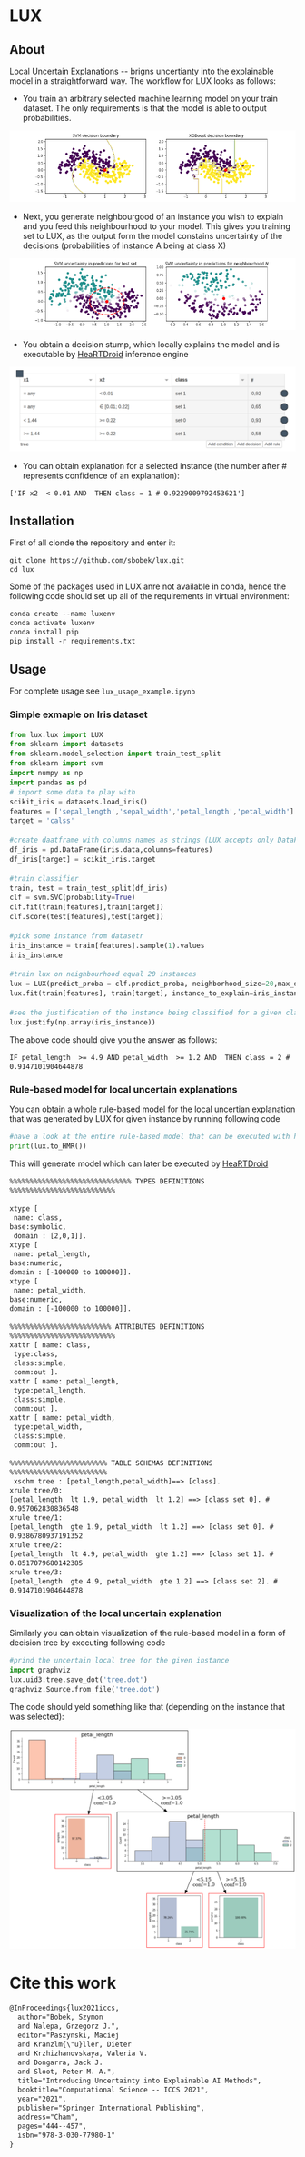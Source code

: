 # LUX
## About
Local Uncertain Explanations -- brigns uncertianty into the explainable model in a straightforward way.
The workflow for LUX looks as follows:
  - You train an arbitrary selected machine learning model on your train dataset. The only requirements is that the model is able to output probabilities.
  
  ![](./decbound-point.png)
  - Next, you generate neighbourgood of an instance you wish to explain and you feed this neighbourhood to your model. This gives you training set to LUX, as the output form the model constains uncertainty of the decisions (probabilities of instance A being at class X)
  
  ![](./neighbourhood.png)
  - You obtain a decision stump, which locally explains the model and is executable by [HeaRTDroid](https://heartdroid.re) inference engine
  
  ![](./hmrp.png)
  - You can obtain explanation for a selected instance (the number after # represents confidence of an explanation):
  ```
  ['IF x2  < 0.01 AND  THEN class = 1 # 0.9229009792453621']
  ```

## Installation

First of all  clonde the repository and enter it:
```
git clone https://github.com/sbobek/lux.git
cd lux
```
Some of the packages used in LUX anre not available in conda, hence the following code should set up all of the requirements in virtual environment:

```
conda create --name luxenv
conda activate luxenv
conda install pip
pip install -r requirements.txt
```
## Usage

For complete usage see `lux_usage_example.ipynb`

### Simple exmaple on Iris dataset

``` python
from lux.lux import LUX
from sklearn import datasets
from sklearn.model_selection import train_test_split
from sklearn import svm
import numpy as np
import pandas as pd
# import some data to play with
scikit_iris = datasets.load_iris()
features = ['sepal_length','sepal_width','petal_length','petal_width']
target = 'calss'

#create daatframe with columns names as strings (LUX accepts only DataFrames withj string columns names)
df_iris = pd.DataFrame(iris.data,columns=features)
df_iris[target] = scikit_iris.target

#train classifier
train, test = train_test_split(df_iris)
clf = svm.SVC(probability=True)
clf.fit(train[features],train[target])
clf.score(test[features],test[target])

#pick some instance from datasetr
iris_instance = train[features].sample(1).values
iris_instance

#train lux on neighbourhood equal 20 instances
lux = LUX(predict_proba = clf.predict_proba, neighborhood_size=20,max_depth=2,  node_size_limit = 1, grow_confidence_threshold = 0 )
lux.fit(train[features], train[target], instance_to_explain=iris_instance,class_names=[0,1,2])

#see the justification of the instance being classified for a given class
lux.justify(np.array(iris_instance))

```

The above code should give you the answer as follows:
```
IF petal_length  >= 4.9 AND petal_width  >= 1.2 AND  THEN class = 2 # 0.9147101904644878
```

### Rule-based model for local uncertain explanations
You can obtain a whole rule-based model for the local uncertian explanation that was generated by LUX for given instance by running following code

``` python
#have a look at the entire rule-based model that can be executed with https:://heartdroid.re
print(lux.to_HMR())
```

This will generate model which can later be executed by [HeaRTDroid](https://heartdroid.re)

```
%%%%%%%%%%%%%%%%%%%%%%%%%%%%%% TYPES DEFINITIONS %%%%%%%%%%%%%%%%%%%%%%%%%%

xtype [
 name: class, 
base:symbolic,
 domain : [2,0,1]].
xtype [
 name: petal_length, 
base:numeric,
domain : [-100000 to 100000]].
xtype [
 name: petal_width, 
base:numeric,
domain : [-100000 to 100000]].

%%%%%%%%%%%%%%%%%%%%%%%%% ATTRIBUTES DEFINITIONS %%%%%%%%%%%%%%%%%%%%%%%%%%
xattr [ name: class,
 type:class,
 class:simple,
 comm:out ].
xattr [ name: petal_length,
 type:petal_length,
 class:simple,
 comm:out ].
xattr [ name: petal_width,
 type:petal_width,
 class:simple,
 comm:out ].

%%%%%%%%%%%%%%%%%%%%%%%% TABLE SCHEMAS DEFINITIONS %%%%%%%%%%%%%%%%%%%%%%%%
 xschm tree : [petal_length,petal_width]==> [class].
xrule tree/0:
[petal_length  lt 1.9, petal_width  lt 1.2] ==> [class set 0]. # 0.957062830836548
xrule tree/1:
[petal_length  gte 1.9, petal_width  lt 1.2] ==> [class set 0]. # 0.9386780937191352
xrule tree/2:
[petal_length  lt 4.9, petal_width  gte 1.2] ==> [class set 1]. # 0.8517079680142385
xrule tree/3:
[petal_length  gte 4.9, petal_width  gte 1.2] ==> [class set 2]. # 0.9147101904644878
```
### Visualization of the local uncertain explanation
Similarly you can obtain visualization of the rule-based model in a form of decision tree by executing following code

``` python
#prind the uncertain local tree for the given instance
import graphviz
lux.uid3.tree.save_dot('tree.dot')
graphviz.Source.from_file('tree.dot')
```

The code should yeld something like that (depending on the instance that was selected):

![](./utree.png)

# Cite this work

```
@InProceedings{lux2021iccs,
  author="Bobek, Szymon
  and Nalepa, Grzegorz J.",
  editor="Paszynski, Maciej
  and Kranzlm{\"u}ller, Dieter
  and Krzhizhanovskaya, Valeria V.
  and Dongarra, Jack J.
  and Sloot, Peter M. A.",
  title="Introducing Uncertainty into Explainable AI Methods",
  booktitle="Computational Science -- ICCS 2021",
  year="2021",
  publisher="Springer International Publishing",
  address="Cham",
  pages="444--457",
  isbn="978-3-030-77980-1"
}
